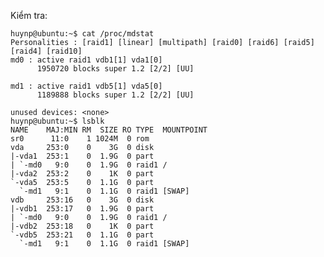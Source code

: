     
Kiểm tra:

    huynp@ubuntu:~$ cat /proc/mdstat
    Personalities : [raid1] [linear] [multipath] [raid0] [raid6] [raid5] [raid4] [raid10] 
    md0 : active raid1 vdb1[1] vda1[0]
          1950720 blocks super 1.2 [2/2] [UU]

    md1 : active raid1 vdb5[1] vda5[0]
          1189888 blocks super 1.2 [2/2] [UU]

    unused devices: <none>
    huynp@ubuntu:~$ lsblk
    NAME    MAJ:MIN RM  SIZE RO TYPE  MOUNTPOINT
    sr0      11:0    1 1024M  0 rom   
    vda     253:0    0    3G  0 disk  
    |-vda1  253:1    0  1.9G  0 part  
    | `-md0   9:0    0  1.9G  0 raid1 /
    |-vda2  253:2    0    1K  0 part  
    `-vda5  253:5    0  1.1G  0 part  
      `-md1   9:1    0  1.1G  0 raid1 [SWAP]
    vdb     253:16   0    3G  0 disk  
    |-vdb1  253:17   0  1.9G  0 part  
    | `-md0   9:0    0  1.9G  0 raid1 /
    |-vdb2  253:18   0    1K  0 part  
    `-vdb5  253:21   0  1.1G  0 part  
      `-md1   9:1    0  1.1G  0 raid1 [SWAP]
